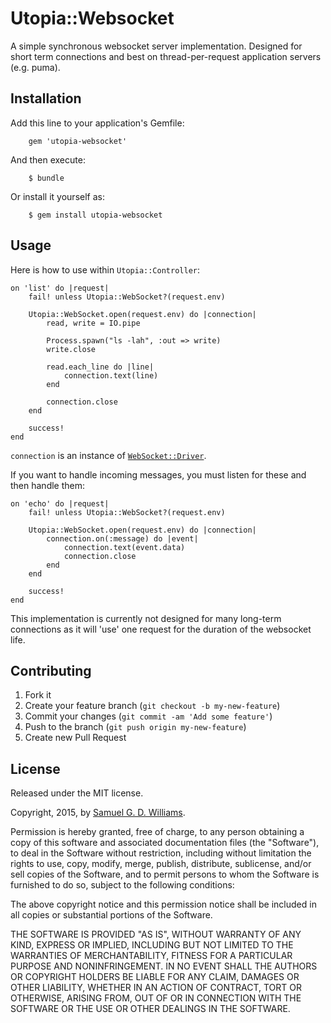 # Utopia::Websocket

A simple synchronous websocket server implementation. Designed for short term connections and best on thread-per-request application servers (e.g. puma).

## Installation

Add this line to your application's Gemfile:

		gem 'utopia-websocket'

And then execute:

		$ bundle

Or install it yourself as:

		$ gem install utopia-websocket

## Usage

Here is how to use within `Utopia::Controller`:

	on 'list' do |request|
		fail! unless Utopia::WebSocket?(request.env)
		
		Utopia::WebSocket.open(request.env) do |connection|
			read, write = IO.pipe

			Process.spawn("ls -lah", :out => write)
			write.close

			read.each_line do |line|
				connection.text(line)
			end

			connection.close
		end
		
		success!
	end

`connection` is an instance of [`WebSocket::Driver`][1].

[1]: https://github.com/faye/websocket-driver-ruby

If you want to handle incoming messages, you must listen for these and then handle them:

	on 'echo' do |request|
		fail! unless Utopia::WebSocket?(request.env)
		
		Utopia::WebSocket.open(request.env) do |connection|
			connection.on(:message) do |event|
				connection.text(event.data)
				connection.close
			end
		end
		
		success!
	end

This implementation is currently not designed for many long-term connections as it will 'use' one request for the duration of the websocket life.

## Contributing

1. Fork it
2. Create your feature branch (`git checkout -b my-new-feature`)
3. Commit your changes (`git commit -am 'Add some feature'`)
4. Push to the branch (`git push origin my-new-feature`)
5. Create new Pull Request

## License

Released under the MIT license.

Copyright, 2015, by [Samuel G. D. Williams](http://www.codeotaku.com/samuel-williams).

Permission is hereby granted, free of charge, to any person obtaining a copy
of this software and associated documentation files (the "Software"), to deal
in the Software without restriction, including without limitation the rights
to use, copy, modify, merge, publish, distribute, sublicense, and/or sell
copies of the Software, and to permit persons to whom the Software is
furnished to do so, subject to the following conditions:

The above copyright notice and this permission notice shall be included in
all copies or substantial portions of the Software.

THE SOFTWARE IS PROVIDED "AS IS", WITHOUT WARRANTY OF ANY KIND, EXPRESS OR
IMPLIED, INCLUDING BUT NOT LIMITED TO THE WARRANTIES OF MERCHANTABILITY,
FITNESS FOR A PARTICULAR PURPOSE AND NONINFRINGEMENT. IN NO EVENT SHALL THE
AUTHORS OR COPYRIGHT HOLDERS BE LIABLE FOR ANY CLAIM, DAMAGES OR OTHER
LIABILITY, WHETHER IN AN ACTION OF CONTRACT, TORT OR OTHERWISE, ARISING FROM,
OUT OF OR IN CONNECTION WITH THE SOFTWARE OR THE USE OR OTHER DEALINGS IN
THE SOFTWARE.
